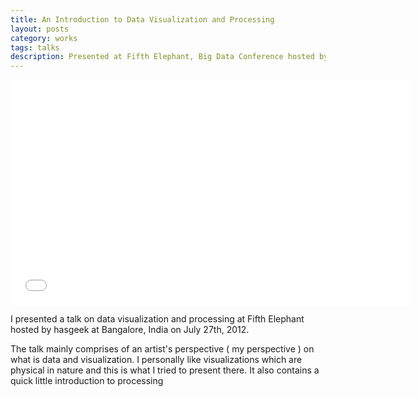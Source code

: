 ```yaml
---
title: An Introduction to Data Visualization and Processing
layout: posts
category: works
tags: talks
description: Presented at Fifth Elephant, Big Data Conference hosted by hasgeek, Bangalore, 2012
---
```


<p>
<div><iframe width="640" height="360" src="//www.youtube.com/embed/EC-8VxXJER4" frameborder="0" allowfullscreen></iframe></div>

<div style="width: 640px; margin-top:10px;"><script async class="speakerdeck-embed" data-id="501283fefd90ca000203c3c8" data-ratio="1.33333333333333" src="//speakerdeck.com/assets/embed.js"></script></div>

<p>I presented a talk on data visualization and processing at Fifth Elephant hosted by hasgeek at Bangalore, India on July 27th, 2012.</p>

<p>The talk mainly comprises of an artist's perspective ( my perspective ) on what is data and visualization. I personally like visualizations which are physical in nature and this is what I tried to present there. It also contains a quick little introduction to processing</p>
</p>